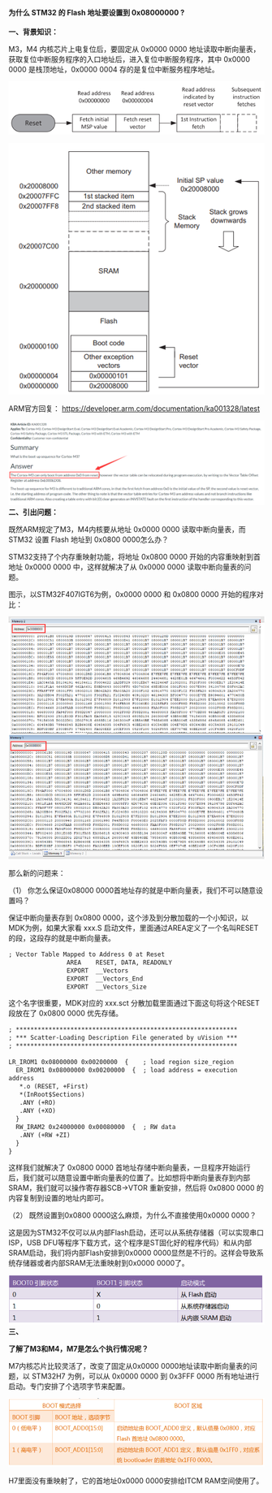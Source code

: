 #### 为什么 STM32 的 Flash 地址要设置到 0x08000000 ?

**一、背景知识：**  

M3，M4 内核芯片上电复位后，要固定从 0x0000 0000 地址读取中断向量表，获取复位中断服务程序的入口地址后，进入复位中断服务程序，其中 0x0000 0000 是栈顶地址，0x0000 0004 存的是复位中断服务程序地址。  

![img](.assest/启动地址/234124srfdv7zwrjrfsf5m.png)  

![img](.assest/启动地址/234135stmfst4myr4lqvdt.png)  

ARM官方回复： https://developer.arm.com/documentation/ka001328/latest  

![img](.assest/启动地址/125344vl5vpw8rvwhw8hir.png)  **二、引出问题：**  

既然ARM规定了M3，M4内核要从地址 0x0000 0000 读取中断向量表，而 STM32 设置 Flash 地址到 0x0800 0000怎么办？ 

 STM32支持了个内存重映射功能，将地址 0x0800 0000 开始的内容重映射到首地址 0x0000 0000 中，这样就解决了从 0x0000 0000 读取中断向量表的问题。 

 图示，以STM32F407IGT6为例，0x0000 0000 和 0x0800 0000 开始的程序对比：  

![img](.assest/启动地址/O1CN0158f8Uk1gIY6tzVvhY_!!299314119.png)

   那么新的问题来：  

（1） 你怎么保证0x08000 0000首地址存的就是中断向量表，我们不可以随意设置吗？ 

 保证中断向量表存到 0x0800 0000，这个涉及到分散加载的一个小知识，以MDK为例，如果大家看 xxx.S 启动文件，里面通过AREA定义了一个名叫RESET的段，这段存的就是中断向量表。

```
; Vector Table Mapped to Address 0 at Reset
                AREA    RESET, DATA, READONLY
                EXPORT  __Vectors
                EXPORT  __Vectors_End
                EXPORT  __Vectors_Size
```

这个名字很重要，MDK对应的 xxx.sct 分散加载里面通过下面这句将这个RESET段放在了 0x0800 0000 优先存储。

```
; *************************************************************
; *** Scatter-Loading Description File generated by uVision ***
; *************************************************************

LR_IROM1 0x08000000 0x00200000  {    ; load region size_region
  ER_IROM1 0x08000000 0x00200000  {  ; load address = execution address
   *.o (RESET, +First)
   *(InRoot$Sections)
   .ANY (+RO)
   .ANY (+XO)
  }
  RW_IRAM2 0x24000000 0x00080000  {  ; RW data
   .ANY (+RW +ZI)
  }
}
```

这样我们就解决了 0x0800 0000 首地址存储中断向量表，一旦程序开始运行后，我们就可以随意设置中断向量表的位置了。比如想将中断向量表存到内部SRAM，我们就可以操作寄存器SCB->VTOR 重新安排，然后将 0x0800 0000 的内容复制到设置的地址内即可。  

（2） 既然设置到0x0800 0000这么麻烦，为什么不直接使用0x0000 0000？ 

 这是因为STM32不仅可以从内部Flash启动，还可以从系统存储器（可以实现串口ISP，USB DFU等程序下载方式，这个程序是ST固化好的程序代码）和从内部SRAM启动，我们将内部Flash安排到0x0000 0000显然是不行的。这样会导致系统存储器或者内部SRAM无法重映射到0x0000 0000了。  

![img](.assest/启动地址/002922oz1v5svsvpyh1h4q.png)   **三、**

**了解了M3和M4，M7是怎么个执行情况呢？**  

M7内核芯片比较灵活了，改变了固定从0x0000 0000地址读取中断向量表的问题，以 STM32H7 为例，可以从 0x0000 0000 到 0x3FFF 0000 所有地址进行启动。专门安排了个选项字节来配置。  

![img](.assest/启动地址/003243ny8r99y94tm99t48.png)  

H7里面没有重映射了，它的首地址0x0000 0000安排给ITCM RAM空间使用了。